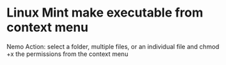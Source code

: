 # Linux Mint make executable from context menu
Nemo Action: select a folder, multiple files, or an individual file and chmod +x the permissions from the context menu
